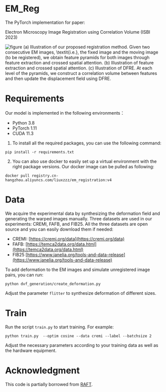 # EM_Reg
The PyTorch implementation for paper:

Electron Microscopy Image Registration using Correlation Volume (ISBI 2023)

![figure](https://user-images.githubusercontent.com/87810937/217230931-7f92c13b-42c6-4f8d-bc01-ab0c2dd3c287.jpg)
(a) Illustration of our proposed registration method. Given two consecutive EM images, \textit{i.e.}, the fixed image and the moving image (to be registered), we obtain feature pyramids for both images through feature extraction and crossed spatial attention. (b) Illustration of feature extraction and crossed spatial attention. (c) Illustration of DFRE. At each level of the pyramids, we construct a correlation volume between features and then update the displacement field using DFRE.

# Requirements
Our model is implemented in the following environments：
- Python 3.8
- PyTorch 1.11
- CUDA 11.3

1. To install all the required packages, you can use the following command:

`pip install -r requirements.txt`

2. You can also use docker to easily set up a virtual environment with the right package versions. Our docker image can be pulled as following:

`docker pull registry.cn-hangzhou.aliyuncs.com/liuxzzz/em_registration:v4`

# Data
We acquire the experimental data by synthesizing the deformation field and generating the warped images manually. Three datasets are used in our experiments: CREMI, FAFB, and FIB25. All the three datasets are open source and you can easily download them if needed:
- CREMI: [https://cremi.org/data](https://cremi.org/data)
- FAFB: [https://temca2data.org/data.html](https://temca2data.org/data.html)
- FIB25 [https://www.janelia.org/tools-and-data-release](https://www.janelia.org/tools-and-data-release)

To add deformation to the EM images and simulate unregistered image pairs, you can run:

`python dvf_generation/create_deformation.py`

Adjust the parameter `flitter` to synthesize deformation of different sizes.

# Train
Run the script `train.py` to start training. For example:

`python train.py  --optim cosine --data cremi --label --batchsize 2`

Adjust the necessary parameters according to your training data as well as the hardware equipment.

# Acknowledgment
This code is partially borrowed from [RAFT](https://github.com/princeton-vl/RAFT). 
